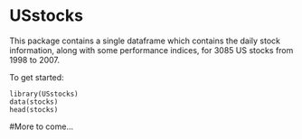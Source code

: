 # USstocks

This package contains a single dataframe which contains the daily stock information, 
along with some performance indices, for 3085 US stocks from 1998 to 2007. 

To get started: 

```
library(USstocks)
data(stocks)
head(stocks)
```

#More to come...
